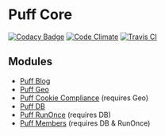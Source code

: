 # Puff Core
[![Codacy Badge](https://api.codacy.com/project/badge/grade/ec942a83ce0f431d9f2a9bc0abada3b3)](https://www.codacy.com/app/lewisgoddard/puff-core)
[![Code Climate](https://codeclimate.com/github/eustasy/puff-core/badges/gpa.svg)](https://codeclimate.com/github/eustasy/puff-core)
[![Travis CI](https://api.travis-ci.org/eustasy/puff-core.svg)](https://travis-ci.org/eustasy/puff-core)

## Modules
- [Puff Blog](https://github.com/eustasy/puff-blog)
- [Puff Geo](https://github.com/eustasy/puff-geo)
- [Puff Cookie Compliance](https://github.com/eustasy/puff-cookiecompliance) (requires Geo)
- [Puff DB](https://github.com/eustasy/puff-db)
- [Puff RunOnce](https://github.com/eustasy/puff-runonce) (requires DB)
- [Puff Members](https://github.com/eustasy/puff-members) (requires DB & RunOnce)
